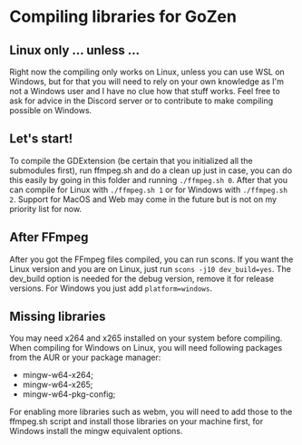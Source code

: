 # Compiling libraries for GoZen

## Linux only ... unless ...

Right now the compiling only works on Linux, unless you can use WSL on Windows, but for that you will need to rely on your own knowledge as I'm not a Windows user and I have no clue how that stuff works. Feel free to ask for advice in the Discord server or to contribute to make compiling possible on Windows.

## Let's start!

To compile the GDExtension (be certain that you initialized all the submodules first), run ffmpeg.sh and do a clean up just in case, you can do this easily by going in this folder and running `./ffmpeg.sh 0`. After that you can compile for Linux with `./ffmpeg.sh 1` or for Windows with `./ffmpeg.sh 2`. Support for MacOS and Web may come in the future but is not on my priority list for now.

## After FFmpeg

After you got the FFmpeg files compiled, you can run scons. If you want the Linux version and you are on Linux, just run `scons -j10 dev_build=yes`. The dev_build option is needed for the debug version, remove it for release versions. For Windows you just add `platform=windows`.

## Missing libraries

You may need x264 and x265 installed on your system before compiling. When compiling for Windows on Linux, you will need following packages from the AUR or your package manager:
- mingw-w64-x264;
- mingw-w64-x265;
- mingw-w64-pkg-config;

For enabling more libraries such as webm, you will need to add those to the ffmpeg.sh script and install those libraries on your machine first, for Windows install the mingw equivalent options.

